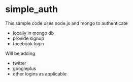 # simple_auth

This sample code uses node.js and mongo to authenticate
- locally in mongo db
- provide signup
- facebook login


Will be adding 
- twitter
- googleplus
- other logins as applicable
